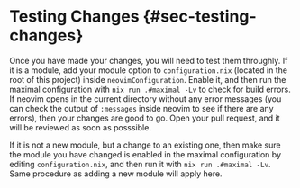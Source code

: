 # Testing Changes {#sec-testing-changes}

Once you have made your changes, you will need to test them throughly. If it is a module, add your module option to
`configuration.nix` (located in the root of this project) inside `neovimConfiguration`. Enable it, and then run the
maximal configuration with `nix run .#maximal -Lv` to check for build errors. If neovim opens in the current directory
without any error messages (you can check the output of `:messages` inside neovim to see if there are any errors), then
your changes are good to go. Open your pull request, and it will be reviewed as soon as posssible.

If it is not a new module, but a change to an existing one, then make sure the module you have changed is enabled in the
maximal configuration by editing `configuration.nix`, and then run it with `nix run .#maximal -Lv`. Same procedure as
adding a new module will apply here.
